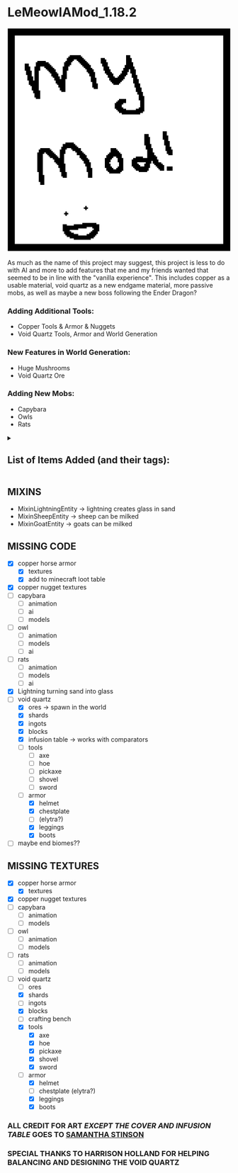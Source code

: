 # LeMeowIAMod_1.18.2

![Welcome!](src/main/resources/assets/iamod/icon.PNG)



As much as the name of this project may suggest, this project is less to do with AI and more to add features that me and 
my friends wanted that seemed to be in line with the "vanilla experience". This includes copper as a usable material,
void quartz as a new endgame material, more passive mobs, as well as maybe a new boss following the Ender Dragon?


### Adding Additional Tools:
- Copper Tools & Armor & Nuggets
- Void Quartz Tools, Armor and World Generation

### New Features in World Generation:
- Huge Mushrooms
- Void Quartz Ore 

### Adding New Mobs:
- Capybara
- Owls
- Rats

<details><summary><h2>List of Items Added (and their tags):</h2></summary>

| Item Name                     |                Item ID                |           Why is it not working?           |
|:------------------------------|:-------------------------------------:|:------------------------------------------:|
| Copper Axe                    |          `iamod.copper_axe`           |                                            |
| Copper Boots                  |         `iamod.copper_boots`          |                                            |
| Copper Chestplate             |       `iamod.copper_chestplate`       |                                            |
| Copper Helmet                 |         `iamod.copper_helmet`         |                                            | 
| Copper Hoe                    |          `iamod.copper_hoe`           |                                            |
| Copper Horse Armor            |      `iamod.copper_horse_armor`       |                                            |
| Copper Leggings               |        `iamod.copper_leggings`        |                                            |
| Copper Nugget                 |         `iamod.copper_nugget`         |                                            |
| Copper Pickaxe                |        `iamod.copper_pickaxe`         |                                            |
| Copper Shovel                 |         `iamod.copper_shovel`         |                                            |
| Copper Sword                  |         `iamod.copper_sword`          |                                            |
| Void Quartz Block             |       `iamod.void_quartz_block`       |           Behavior needs fixing            |
| Void Quartz Ingot             |       `iamod.void_quartz_ingot`       |                                            |
| Void Quartz Ore               |        `iamod.void_quartz_ore`        |         Behavior needs fine tuning         |
| Void Quartz Shard             |       `iamod.void_quartz_shard`       |                                            |
| Void Quartz Axe               |        `iamod.void_quartz_axe`        |                                            |
| Void Quartz Boots             |       `iamod.void_quartz_boots`       |                                            |
| Void Quartz Chestplate        |    `iamod.void_quartz_chestplate`     |                                            |
| Winged Void Quartz Chestplate | `iamod.void_quartz_chestplate_winged` |                                            |
| Void Quartz Helmet            |      `iamod.void_quartz_helmet`       |                                            |
| Void Quartz Hoe               |        `iamod.void_quartz_hoe`        |                                            |
| Void Quartz Leggings          |     `iamod.void_quartz_leggings`      |                                            |
| Void Quartz Pickaxe           |      `iamod.void_quartz_pickaxe`      |                                            |
| Void Quartz Shovel            |      `iamod.void_quartz_shovel`       |                                            |
| Void Quartz Sword             |       `iamod.void_quartz_sword`       |                                            |
| Infusion Table                |        `iamod.infusion_table`         | Missing Textures, Missing Texture Behavior |
| Goat Cheese                   |          `iamod.goat_cheese`          |        missing texture and behavior        |
| Sheep Cheese                  |         `iamod.sheep_cheese`          |        missing texture and behavior        |
| Goat Milk Bucket              |       `iamod.goat_milk_bucket`        |      wrong texture, missing behavior       |
| Sheep Milk Bucket             |       `iamod.sheep_milk_bucket`       |      wrong texture, missing behavior       |
|                               |                                       |                                            |
|                               |                                       |                                            |





</details>

## MIXINS

- MixinLightningEntity -> lightning creates glass in sand
- MixinSheepEntity -> sheep can be milked
- MixinGoatEntity -> goats can be milked

## MISSING CODE
- [X] copper horse armor
  - [X] textures
  - [X] add to minecraft loot table
- [X] copper nugget textures
- [ ] capybara
  - [ ] animation
  - [ ] ai
  - [ ] models
- [ ] owl
  - [ ] animation
  - [ ] models
  - [ ] ai
- [ ] rats
  - [ ] animation
  - [ ] models
  - [ ] ai
- [X] Lightning turning sand into glass
- [ ] void quartz
  - [X] ores -> spawn in the world
  - [X] shards
  - [X] ingots
  - [X] blocks
  - [X] infusion table -> works with comparators
  - [ ] tools
    - [ ] axe
    - [ ] hoe
    - [ ] pickaxe
    - [ ] shovel
    - [ ] sword
  - [ ] armor
    - [X] helmet
    - [X] chestplate 
    - [ ] (elytra?)
    - [X] leggings
    - [X] boots
- [ ] maybe end biomes??

## MISSING TEXTURES
- [X] copper horse armor
  - [X] textures
- [X] copper nugget textures
- [ ] capybara
  - [ ] animation
  - [ ] models
- [ ] owl
  - [ ] animation
  - [ ] models
- [ ] rats
  - [ ] animation
  - [ ] models
- [ ] void quartz
  - [ ] ores
  - [X] shards
  - [ ] ingots
  - [X] blocks
  - [ ] crafting bench
  - [X] tools
    - [X] axe
    - [X] hoe
    - [X] pickaxe
    - [X] shovel
    - [X] sword
  - [ ] armor
    - [X] helmet
    - [ ] chestplate (elytra?)
    - [X] leggings
    - [X] boots

### ALL CREDIT FOR ART *EXCEPT THE COVER AND INFUSION TABLE* GOES TO [SAMANTHA STINSON](https://instagram.com/hellspawn_exhibit?igshid=YmMyMTA2M2Y=)
### SPECIAL THANKS TO HARRISON HOLLAND FOR HELPING BALANCING AND DESIGNING THE VOID QUARTZ


